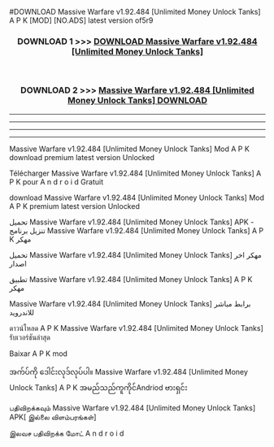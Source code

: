 #DOWNLOAD Massive Warfare v1.92.484  [Unlimited Money Unlock Tanks] A P K [MOD] [NO.ADS] latest version of5r9



<div align="center">

<h3>DOWNLOAD 1 >>> <a href="https://teeasianyam.web.app?sq=Massive Warfare v1.92.484  [Unlimited Money Unlock Tanks]">DOWNLOAD Massive Warfare v1.92.484  [Unlimited Money Unlock Tanks] </a></h3><br>

<h3>DOWNLOAD 2 >>> <a href="https://teeasianyam.web.app?sq=Massive Warfare v1.92.484  [Unlimited Money Unlock Tanks] ">Massive Warfare v1.92.484  [Unlimited Money Unlock Tanks]  DOWNLOAD </a></h3>

</div>


----------------------------------------------------------

----------------------------------------------------------

----------------------------------------------------------

----------------------------------------------------------


Massive Warfare v1.92.484  [Unlimited Money Unlock Tanks]  Mod A P K download premium latest version Unlocked

Télécharger Massive Warfare v1.92.484  [Unlimited Money Unlock Tanks]  A P K pour A n d r o i d Gratuit

download Massive Warfare v1.92.484  [Unlimited Money Unlock Tanks]  Mod A P K premium latest version Unlocked

تحميل Massive Warfare v1.92.484  [Unlimited Money Unlock Tanks]  APK - تنزيل برنامج Massive Warfare v1.92.484  [Unlimited Money Unlock Tanks]  A P K مهكر

تحميل Massive Warfare v1.92.484  [Unlimited Money Unlock Tanks]  مهكر اخر اصدار

تطبيق Massive Warfare v1.92.484  [Unlimited Money Unlock Tanks]  A P K مهكر

Massive Warfare v1.92.484  [Unlimited Money Unlock Tanks]  برابط مباشر للاندرويد

ดาวน์โหลด A P K Massive Warfare v1.92.484  [Unlimited Money Unlock Tanks]  รับเวอร์ชันล่าสุด

Baixar A P K mod

အက်ပ်ကို ဒေါင်းလုဒ်လုပ်ပါ။ Massive Warfare v1.92.484  [Unlimited Money Unlock Tanks]  A P K အမည်သည်ကူကိုင်Andriod ဗားရှင်း

பதிவிறக்கவும் Massive Warfare v1.92.484  [Unlimited Money Unlock Tanks]  APK[ இல்லை விளம்பரங்கள்] 
 
இலவச பதிவிறக்க மோட் A n d r o i d



